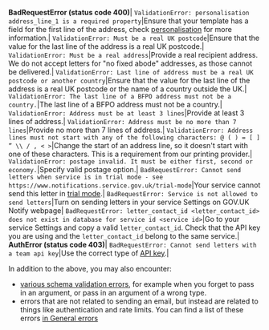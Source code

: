 **BadRequestError (status code 400)**|
`ValidationError: personalisation address_line_1 is a required property`|Ensure that your template has a field for the first line of the address, check [personalisation](#personalisation-required) for more information.|
`ValidationError: Must be a real UK postcode`|Ensure that the value for the last line of the address is a real UK postcode.|
`ValidationError: Must be a real address`|Provide a real recipient address. We do not accept letters for "no fixed abode" addresses, as those cannot be delivered.|
`ValidationError: Last line of address must be a real UK postcode or another country`|Ensure that the value for the last line of the address is a real UK postcode or the name of a country outside the UK.|
`ValidationError: The last line of a BFPO address must not be a country.`|The last line of a BFPO address must not be a country.|
`ValidationError: Address must be at least 3 lines`|Provide at least 3 lines of address.|
`ValidationError: Address must be no more than 7 lines`|Provide no more than 7 lines of address.|
`ValidationError: Address lines must not start with any of the following characters: @ ( ) = [ ] ” \\ / , < >`|Change the start of an address line, so it doesn't start with one of these characters. This is a requirement from our printing provider.|
`ValidationError: postage invalid. It must be either first, second or economy.`|Specify valid postage option.|
`BadRequestError: Cannot send letters when service is in trial mode - see https://www.notifications.service.gov.uk/trial-mode`|Your service cannot send this letter in  [trial mode](https://www.notifications.service.gov.uk/using-notify/trial-mode).|
`BadRequestError: Service is not allowed to send letters`|Turn on sending letters in your service Settings on GOV.UK Notify webpage|
`BadRequestError: letter_contact_id <letter_contact_id> does not exist in database for service id <service id>`|Go to your service Settings and copy a valid `letter_contact_id`. Check that the API key you are using and the `letter_contact_id` belong to the same service.|
**AuthError (status code 403)**|
`BadRequestError: Cannot send letters with a team api key`|Use the correct type of [API key](#api-keys).|

In addition to the above, you may also encounter:

* [various schema validation errors](#schema-validation-errors), for example when you forget to pass in an argument, or pass in an argument of a wrong type.
* errors that are not related to sending an email, but instead are related to things like authentication and rate limits. You can find a list of these errors [in General errors](#general-errors)